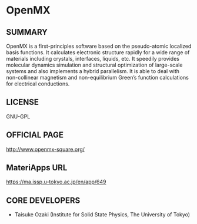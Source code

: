 # OpenMX 

## SUMMARY 

 OpenMX is a first-principles software based on the pseudo-atomic localized basis functions. It calculates electronic structure rapidly for a wide range of materials including crystals, interfaces, liquids, etc. It speedily provides molecular dynamics simulation and structural optimization of large-scale systems and also implements a hybrid parallelism. It is able to deal with non-collinear magnetism and non-equilibrium Green’s function calculations for electrical conductions.

## LICENSE 

 GNU-GPL

## OFFICIAL PAGE 

 http://www.openmx-square.org/

## MateriApps URL 

 https://ma.issp.u-tokyo.ac.jp/en/app/649

## CORE DEVELOPERS 

- Taisuke Ozaki (Institute for Solid State Physics, The University of Tokyo)
